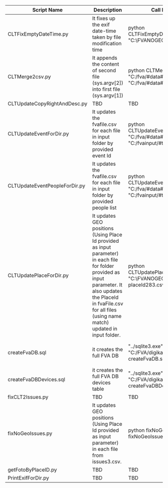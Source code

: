 
| Script Name                 | Description           | Call Example           | Parameters           |
| --------------------------- |---------------------- |----------------------- |:-------------:|
| CLTFixEmptyDateTime.py      | It fixes up the exif date-time taken by file modification time |  python  CLTFixEmptyDateTime.py "C:\FVANOGEO\283" | where `C:\FVANOGEO\283` - full path to input dir we work with - sys.argv[1] |
| CLTMerge2csv.py             | It appends the content of second file (sys.argv[2]) into first file (sys.argv[1]) | python CLTMerge2csv.py "C:/fva/#data#/fvafile.csv" "C:/fva/#data#/fvafileN.csv" | where `C:/fva/#data#/fvafile.csv` and `C:/fva/#data#/fvafileN.csv` - full paths to fvafile.csv and fvafile.csv we work with |
| CLTUpdateCopyRightAndDesc.py | TBD |  TBD | TBD |
| CLTUpdateEventForDir.py     | It updates the fvafile.csv for each file in input folder by provided event Id  |  python CLTUpdateEventForDir.py "C:/fva/#data#/fvafile.csv" "C:/fvainput/#test#/" 1  | where `C:/fva/#data#/fvafile.csv` - full path to fvafile.csv we work with, `C:/fvainput/#test#/` - full path to input dir we work with, `1` - Event Id to update by |
| CLTUpdateEventPeopleForDir.py | It updates the fvafile.csv for each file in input folder by provided people list  |  python CLTUpdateEventPeopleForDir.py "C:/fva/#data#/fvafile.csv" "C:/fvainput/#test#/" 1  | where `C:/fva/#data#/fvafile.csv` - full path to fvafile.csv we work with, `C:/fvainput/#test#/` - full path to input dir we work with, `1,2` - people list to update by |
| CLTUpdatePlaceForDir.py     | It updates GEO positions (Using Place Id provided as input parameter) in each file for folder provided as input parameter. It also updates the PlaceId in fvaFile.csv for all files (using name match) updated in input folder.| python CLTUpdatePlaceForDir.py "C:\FVANOGEO\283" 283 >> placeId283.csv | where `C:\FVANOGEO\283` - full path to input dir we work with - sys.argv[1], `283` - place id to use for updating - sys.argv[2], `placeId283.csv` - log file with fixed records |
| createFvaDB.sql             | it creates the full FVA DB |  "../sqlite3.exe" "C:/FVA/digikam4.db" < createFvaDB.sql | where `../sqlite3.exe` - path to sqlite3 bin, `C:/FVA/digikam4.db` - path to DB to create FVA DB in |
| createFvaDBDevices.sql      | it creates the full FVA DB devices table |  "../sqlite3.exe" "C:/FVA/digikam4.db" < createFvaDBDevices.sql | where `../sqlite3.exe` - path to sqlite3 bin, `C:/FVA/digikam4.db` - path to DB to create FVA DB in |
| fixCLT2Issues.py            | TBD |  TBD | TBD |
| fixNoGeoIssues.py           | It updates GEO positions (Using Place Id provided as input parameter) in each file from issues3.csv. |  python fixNoGeoIssues.py 1 >> fixNoGeoIssuesPlaceID-1.txt | where `1` - place id to use for fixing, `fixNoGeoIssuesPlaceID-1.txt` - log file with fixed records |
| getFotoByPlaceID.py         | TBD |  TBD | TBD |
| PrintExifForDir.py          | TBD |  TBD | TBD |

